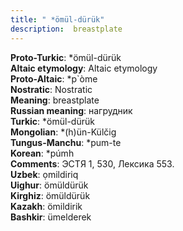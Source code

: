 ```yaml
---
title: " *ömül-dürük"
description:  breastplate
---
```


<strong>Proto-Turkic</strong>:  *ömül-dürük<br>
<strong>Altaic etymology</strong>:  Altaic etymology<br>
<strong> Proto-Altaic</strong>:  *p`òme<br>
<strong>Nostratic</strong>:  Nostratic<br>
<strong>Meaning</strong>:  breastplate<br>
<strong>Russian meaning</strong>:  нагрудник<br>
<strong>Turkic</strong>:  *ömül-dürük<br>
<strong>Mongolian</strong>:  *(h)ün-Külčig<br>
<strong>Tungus-Manchu</strong>:  *pum-te<br>
<strong>Korean</strong>:  *púmh<br>
<strong>Comments</strong>:  ЭСТЯ 1, 530, Лексика 553.<br>
<strong>Uzbek</strong>:  ọmildiriq<br>
<strong>Uighur</strong>:  ömüldürük<br>
<strong>Kirghiz</strong>:  ömüldürük<br>
<strong>Kazakh</strong>:  ömildirik<br>
<strong>Bashkir</strong>:  ümelderek<br>


